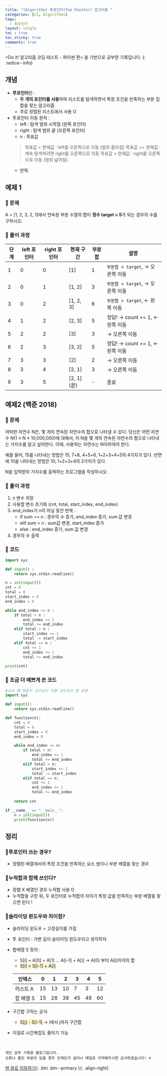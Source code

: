 ```yaml
---
title: "[Algorithm] 투포인터(Two Pointer) 알고리즘 "
categories: [CS, Algorithms]
tags:
  - 투포인터
layout: single
toc : true
toc_sticky: true
comments: true
---
```


<Do it! 알고리즘 코딩 테스트 - 파이썬 편> 을 기반으로 공부한 기록입니다. 
{: .notice--info}

## 개념
- **투포인터**란 : 
    - **두 개의 포인터를 사용**하여 리스트를 탐색하면서 특정 조건을 만족하는 부분 집합을 찾는 알고리즘
    - 주로 정렬된 리스트에서 사용 O
- 투포인터 이동 원칙 :
    - left : 탐색 범위 시작점 (왼쪽 포인터)
    - right : 탐색 범위 끝 (오른쪽 포인터)
    - n : 목표값
    > 목표값 < 현재값 : left를 오른쪽으로 이동 (범위 좁아짐)
    > 목표값 == 현재값 : 계속 탐색하려면 right를 오른쪽으로 이동 
    > 목표값 > 현재값 : right를 오른쪽으로 이동 (범위 넓어짐)
    - 반복.

## 예제 1
### 🐾 문제 
A = [1, 2, 3, 2, 1]에서 연속된 부분 수열의 합이 **정수 target = 5**가 되는 경우의 수를 구하시오.

### 🐾 풀이 과정 

| 단계 | left 포인터 | right 포인터 | 현재 구간     | 부분합 | 설명                               |
|------|-------------|--------------|----------------|--------|------------------------------------|
| 1    | 0           | 0            | [1]            | 1      | `부분합 < target`, → 오른쪽 이동     |
| 2    | 0           | 1            | [1, 2]         | 3      | `부분합 < target`, → 오른쪽 이동     |
| 3    | 0           | 2            | [1, 2, 3]      | 6      | `부분합 > target`, ← 왼쪽 이동       |
| 4    | 1           | 2            | [2, 3]         | 5      | 정답! → count += 1, ← 왼쪽 이동    |
| 5    | 2           | 2            | [3]            | 3      | → 오른쪽 이동                       |
| 6    | 2           | 3            | [3, 2]         | 5      | 정답! → count += 1, ← 왼쪽 이동    |
| 7    | 3           | 3            | [2]            | 2      | → 오른쪽 이동                       |
| 8    | 3           | 4            | [2, 1]         | 3      | → 오른쪽 이동                       |
| 9    | 3           | 5            | [2, 1] (끝)    | -      | 종료                                |



## 예제2 (백준 2018)
### 🐾 문제 
어떠한 자연수 N은, 몇 개의 연속된 자연수의 합으로 나타낼 수 있다. 당신은 어떤 자연수 N(1 ≤ N ≤ 10,000,000)에 대해서, 이 N을 몇 개의 연속된 자연수의 합으로 나타내는 가지수를 알고 싶어한다. 이때, 사용하는 자연수는 N이하여야 한다.

예를 들어, 15를 나타내는 방법은 15, 7+8, 4+5+6, 1+2+3+4+5의 4가지가 있다. 반면에 10을 나타내는 방법은 10, 1+2+3+4의 2가지가 있다.

N을 입력받아 가지수를 출력하는 프로그램을 작성하시오.

### 🐾 풀이 과정 
1. n 변수 저장
2. 사용할 변수 초기화 (cnt, total, start_index, end_index)
3. end_index가 n이 아닐 동안 반복 :
    - if sum == n : 경우의 수 증가, end_index 증가, sum 값 변경
    - elif sum > n : sum값 변경, start_index 증가
    - else : end_index 증가, sum 값 변경
4. 경우의 수 출력

### 🐾 코드 
```python
import sys

def input() :
    return sys.stdin.readline()

n = int(input())
cnt = 0
total = 0
start_index = 0
end_index = 0

while end_index <= n :
    if total < n :
        end_index += 1
        total += end_index
    elif total > n :
        start_index += 1
        total -= start_index
    elif total == n :
        cnt += 1 
        end_index += 1
        total += end_index
        
print(cnt) 
```

### 🐾 조금 더 예쁘게 쓴 코드 
```python
#소사 때 최준수 교수님이 이쁜 코드라고 한 모양
import sys

def input():
    return sys.stdin.readline()

def function(n):
    cnt = 0
    total = 0
    start_index = 0
    end_index = 0

    while end_index <= n:
        if total < n:
            end_index += 1
            total += end_index
        elif total > n:
            start_index += 1
            total -= start_index
        elif total == n:
            cnt += 1
            end_index += 1
            total += end_index
    
    return cnt

if __name__ == "__main__":
    n = int(input())
    print(function(n))
```


## 정리
### 📍투포인터 쓰는 경우?
- 정렬된 배열에서의 특정 조건을 만족하는 요소 쌍이나 부분 배열을 찾는 경우

### 📍누적합과 함께 쓰인다?
- 정렬 X 배열인 경우 누적합 사용 O
- 누적합을 구한 뒤, 두 포인터로 누적합의 차이가 특정 값을 만족하는 부분 배열을 찾으면 된다 !

### 📍슬라이딩 윈도우와 차이점?
- 슬라이딩 윈도우 = 고정길이를 가짐
- 투 포인터 : 가변 길이 슬라이딩 윈도우라고 생각하쟈

- 합배열 S 정의 : 
    - S[i] = A[0] + A[1] ... A[i-1] + A[i]  -> A[0] 부터 A[i]까지의 합
    - <span style="background-color: #fff3cd"> S[i] = S[i-1] + A[i] </span>

    | 인덱스 | 0  | 1  | 2  | 3  | 4  | 5  |
    |--------|----|----|----|----|----|----|
    | 리스트 A | 15 | 13 | 10 | 7  | 3  | 12 |
    | 합 배열 S | 15 | 28 | 38 | 45 | 48 | 60 |

- 구간합 구하는 공식:
    - <span style="background-color: #fff3cd"> S[j] - S[i-1] </span> -> i에서 j까지 구간합
- 이걸로 시간복잡도 줄이기 가능

<br>

    개인 공부 기록용 블로그입니다.
    오류나 틀린 부분이 있을 경우 언제든지 글이나 메일로 지적해주시면 감사하겠습니다! ☺

[맨 위로 이동하기](#){: .btn .btn--primary }{: .align-right}